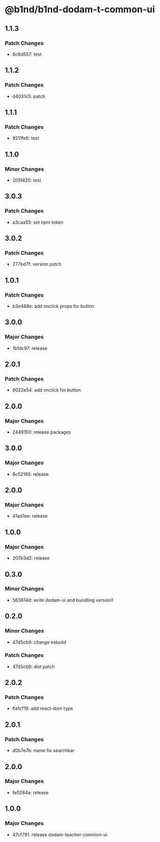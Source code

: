 # @b1nd/b1nd-dodam-t-common-ui

## 1.1.3

### Patch Changes

- 8c6d557: test

## 1.1.2

### Patch Changes

- d4031c5: patch

## 1.1.1

### Patch Changes

- 9211fe8: test

## 1.1.0

### Minor Changes

- 205f420: test

## 3.0.3

### Patch Changes

- a3caa55: set npm token

## 3.0.2

### Patch Changes

- 277bd7f: version patch

## 1.0.1

### Patch Changes

- b3e488e: add onclick props for button

## 3.0.0

### Major Changes

- 1b1dc97: release

## 2.0.1

### Patch Changes

- 8022e54: add onclick for button

## 2.0.0

### Major Changes

- 2449150: release packages

## 3.0.0

### Major Changes

- 8c52165: release

## 2.0.0

### Major Changes

- 41ad1ee: release

## 1.0.0

### Major Changes

- 207b3d2: release

## 0.3.0

### Minor Changes

- 563614d: write dodam-ui and bundling version1

## 0.2.0

### Minor Changes

- 47d5cb9: change esbuild

### Patch Changes

- 47d5cb9: dist patch

## 2.0.2

### Patch Changes

- 6a1cf19: add react-dom type

## 2.0.1

### Patch Changes

- d0b7e7b: name fix searchbar

## 2.0.0

### Major Changes

- fe0284a: release

## 1.0.0

### Major Changes

- 47cf791: release dodam-teacher-common-ui
